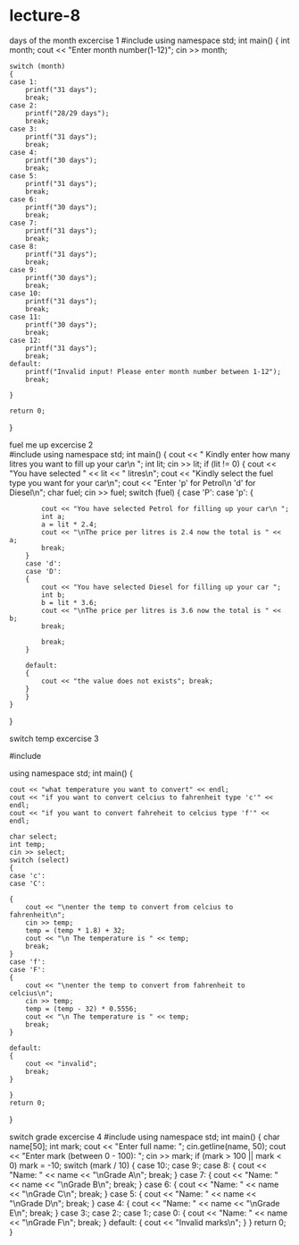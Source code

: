 # lecture-8
days of the month excercise 1
#include <iostream>
using namespace std;
int main()
{
    int month;
    cout << "Enter month number(1-12)";
    cin >> month;

    switch (month)
    {
    case 1:
        printf("31 days");
        break;
    case 2:
        printf("28/29 days");
        break;
    case 3:
        printf("31 days");
        break;
    case 4:
        printf("30 days");
        break;
    case 5:
        printf("31 days");
        break;
    case 6:
        printf("30 days");
        break;
    case 7:
        printf("31 days");
        break;
    case 8:
        printf("31 days");
        break;
    case 9:
        printf("30 days");
        break;
    case 10:
        printf("31 days");
        break;
    case 11:
        printf("30 days");
        break;
    case 12:
        printf("31 days");
        break;
    default:
        printf("Invalid input! Please enter month number between 1-12");
        break;

    }

    return 0;
}
	
	
	
	
	
	
	
	
	
fuel me up excercise 2  
#include <iostream>
using namespace std;
int main()
{
    cout << " Kindly enter how many litres you want to fill up your car\n ";
    int lit;
    cin >> lit;
    if (lit != 0)
    {
        cout << "You have selected " << lit << " litres\n";
        cout << "Kindly select the fuel type you want for your car\n";
        cout << "Enter 'p' for Petrol\n 'd' for Diesel\n";
        char fuel;
        cin >> fuel;
        switch (fuel)
        {
        case 'P':
        case 'p':
        {

            cout << "You have selected Petrol for filling up your car\n ";
            int a;
            a = lit * 2.4;
            cout << "\nThe price per litres is 2.4 now the total is " << a;
            break;
        }
        case 'd':
        case 'D':
        {
            cout << "You have selected Diesel for filling up your car ";
            int b;
            b = lit * 3.6;
            cout << "\nThe price per litres is 3.6 now the total is " << b;
            break;

            break;
        }

        default:
        {
            cout << "the value does not exists"; break;
        }
        }
    }


}
	
	
	
	
	
	
switch temp excercise 3
    

#include <iostream>

using namespace std;
int main()
{

	cout << "what temperature you want to convert" << endl;
	cout << "if you want to convert celcius to fahrenheit type 'c'" << endl;
	cout << "if you want to convert fahreheit to celcius type 'f'" << endl;

	char select;
	int temp;
	cin >> select;
	switch (select)
	{
	case 'c':
	case 'C':

	{
		cout << "\nenter the temp to convert from celcius to fahrenheit\n";
		cin >> temp;
		temp = (temp * 1.8) + 32;
		cout << "\n The temperature is " << temp;
		break;
	}
	case 'f':
	case 'F':
	{
		cout << "\nenter the temp to convert from fahrenheit to celcius\n";
		cin >> temp;
		temp = (temp - 32) * 0.5556;
		cout << "\n The temperature is " << temp;
		break;
	}

	default:
	{
		cout << "invalid";
		break;
	}

	}
	return 0;
}
	
	
	
	
switch grade excercise 4
#include <iostream>
using namespace std;
int main() {
	char name[50];
	int mark;
	cout << "Enter full name: ";
	cin.getline(name, 50);
	cout << "Enter mark (between 0 - 100): ";
	cin >> mark;
	if (mark > 100 || mark < 0) mark = -10;
	switch (mark / 10) {
	case 10:;
	case 9:;
	case 8:
	{
		cout << "Name: " << name << "\nGrade A\n";
		break;
	}
	case 7:
	{
		cout << "Name: " << name << "\nGrade B\n";
		break;
	}
	case 6:
	{
		cout << "Name: " << name << "\nGrade C\n";
		break;
	}
	case 5:
	{
		cout << "Name: " << name << "\nGrade D\n";
		break;
	}
	case 4:
	{
		cout << "Name: " << name << "\nGrade E\n";
		break;
	}
	case 3:;
	case 2:;
	case 1:;
	case 0:
	{
		cout << "Name: " << name << "\nGrade F\n";
		break;
	}
	default: 
	{
		cout << "Invalid marks\n";
	}
	}
	return 0;
}

